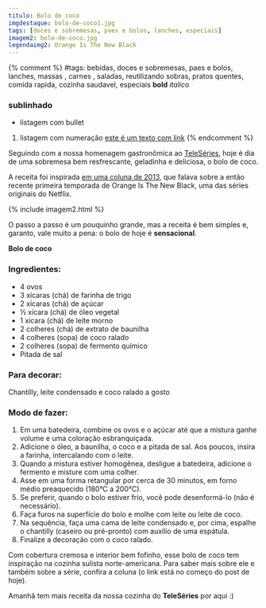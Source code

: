 ```yaml
---
titulo: Bolo de coco
imgdestaque: bolo-de-coco1.jpg
tags: [doces e sobremesas, paes e bolos, lanches, especiais]
imagem2: bolo-de-coco.jpg
legendaimg2: Orange Is The New Black
---
```

{% comment %}
#tags: bebidas, doces e sobremesas, paes e bolos, lanches, massas , carnes , saladas, reutilizando sobras, pratos quentes, comida rapida, cozinha saudavel, especiais
**bold**
*italico*
### sublinhado
* listagem com bullet
1. listagem com numeração
[este é um texto com link](https://www.enderecodolink.com)
{% endcomment %}

Seguindo com a nossa homenagem gastronômica ao [TeleSéries](https://www.enderecodolink.com), hoje é dia de uma sobremesa bem resfrescante, geladinha e deliciosa, o bolo de coco.

A receita foi inspirada [em uma coluna de 2013](http://teleseries.com.br/ei-pare-ja-ai-a-cozinha-de-orange-is-the-new-black-vai-te-prender/), que falava sobre a então recente primeira temporada de Orange Is The New Black, uma das séries originais do Netflix. 

{% include imagem2.html %}

O passo a passo é um pouquinho grande, mas a receita é bem simples e, garanto, vale muito a pena: o bolo de hoje é **sensacional**.

**Bolo de coco**

### Ingredientes: 

* 4 ovos
* 3 xícaras (chá) de farinha de trigo
* 2 xícaras (chá) de açúcar
* ½ xícara (chá) de óleo vegetal
* 1 xícara (chá) de leite morno
* 2 colheres (chá) de extrato de baunilha
* 4 colheres (sopa) de coco ralado
* 2 colheres (sopa) de fermento químico
* Pitada de sal

### Para decorar:

Chantilly, leite condensado e coco ralado a gosto

### Modo de fazer: 

1. Em uma batedeira, combine os ovos e o açúcar até que a mistura ganhe volume e uma coloração esbranquiçada.
2. Adicione o óleo, a baunilha, o coco e a pitada de sal. Aos poucos, insira a farinha, intercalando com o leite.
3. Quando a mistura estiver homogênea, desligue a batedeira, adicione o fermento e misture com uma colher.
4. Asse em uma forma retangular por cerca de 30 minutos, em forno médio preaquecido (180°C a 200°C).
5. Se preferir, quando o bolo estiver frio, você pode desenformá-lo (não é necessário). 
6. Faça furos na superfície do bolo e molhe com leite ou leite de coco.
7. Na sequência, faça uma cama de leite condensado e, por cima, espalhe o chantilly (caseiro ou pré-pronto) com auxílio de uma espátula.
8. Finalize a decoração com o coco ralado.

Com cobertura cremosa e interior bem fofinho, esse bolo de coco tem inspiração na cozinha sulista norte-americana. Para saber mais sobre ele e também sobre a série, confira a coluna (o link está no começo do post de hoje). 

Amanhã tem mais receita da nossa cozinha do **TeleSéries** por aqui :)
